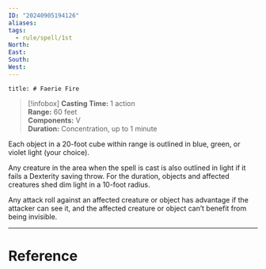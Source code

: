 ```yaml
---
ID: "20240905194126"
aliases: 
tags:
  - rule/spell/1st
North: 
East: 
South: 
West:
---
```

```toc
title: # Faerie Fire
```

>[!infobox]
**Casting Time:** 1 action  
**Range:** 60 feet  
**Components:** V  
**Duration:** Concentration, up to 1 minute

Each object in a 20-foot cube within range is outlined in blue, green, or violet light (your choice).

Any creature in the area when the spell is cast is also outlined in light if it fails a Dexterity saving throw. For the duration, objects and affected creatures shed dim light in a 10-foot radius.

Any attack roll against an affected creature or object has advantage if the attacker can see it, and the affected creature or object can’t benefit from being invisible.

---

# Reference